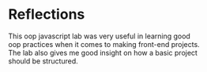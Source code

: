 # Reflections
This oop javascript lab was very useful in learning good</br>
oop practices when it comes to making front-end projects.</br>
The lab also gives me good insight on how a basic project</br>
should be structured.